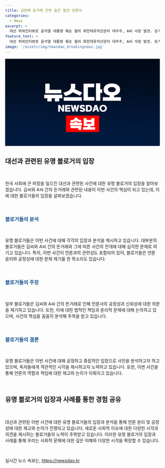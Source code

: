 ```yaml
---
title: 김만배 돈거래 간부 숨진 발견 언론사
categories:
  - News
excerpt: >
  대선 허위인터뷰로 윤석열 대통령 훼손 혐의 화천대유자산관리 대주주, A씨 사망 발견. 돈거래·우호적 기사 의혹. 20일 법정 출석, A씨 1억원 빌린 사실 확인, 기자 등 징계. 검찰, 기사 청탁 의심 압수수색. A씨 혐의 부인. 서울중앙지검, 애도 표명. 한국일보, 정상적 거래 아닌 것으로 보고 해고. 패소 판결.
feature_text: >
  대선 허위인터뷰로 윤석열 대통령 훼손 혐의 화천대유자산관리 대주주, A씨 사망 발견. 돈거래·우호적 기사 의혹. 20일 법정 출석, A씨 1억원 빌린 사실 확인, 기자 등 징계. 검찰, 기사 청탁 의심 압수수색. A씨 혐의 부인. 서울중앙지검, 애도 표명. 한국일보, 정상적 거래 아닌 것으로 보고 해고. 패소 판결.
image: '/assets/img/newsdao_breakingnews.jpg'
---
```


<p><img src="/assets/img/newsdao_breakingnews.jpg" alt="firstkoreanews 속보" /></p>

<h2 data-ke-size="size26">대선과 관련된 유명 블로거의 입장</h2>

<p data-ke-size="size16">&nbsp;</p>

<p>한국 사회에 큰 파장을 일으킨 대선과 관련된 사건에 대한 유명 블로거의 입장을 알아보겠습니다. 김씨와 A씨 간의 돈거래와 관련된 내용이 이번 사건의 핵심이 되고 있는데, 이에 대한 블로거들의 입장을 살펴보겠습니다.</p>

<p data-ke-size="size16">&nbsp;</p>

<h3><b><span style="color: #1a5490;">블로거들의 분석</span></b></h3>

<p data-ke-size="size16">&nbsp;</p>

<p>유명 블로거들은 이번 사건에 대해 각각의 입장과 분석을 제시하고 있습니다. 대부분의 블로거들은 김씨와 A씨 간의 돈거래와 그에 따른 사건의 전개에 대해 심각한 문제로 여기고 있습니다. 특히, 이번 사건이 언론과의 관련성도 포함되어 있어, 블로거들은 언론 윤리와 공정성에 대한 문제 제기를 한 목소리도 있습니다.</p>

<p data-ke-size="size16">&nbsp;</p>

<h3><b><span style="color: #1a5490;">블로거들의 주장</span></b></h3>

<p data-ke-size="size16">&nbsp;</p>

<p>일부 블로거들은 김씨와 A씨 간의 돈거래로 인해 언론사의 공정성과 신뢰성에 대한 의문을 제기하고 있습니다. 또한, 이에 대한 법적인 책임과 윤리적 문제에 대해 논의하고 있으며, 사건의 핵심을 꼼꼼히 분석해 주목을 받고 있습니다.</p>

<p data-ke-size="size16">&nbsp;</p>

<h3><b><span style="color: #1a5490;">블로거들의 결론</span></b></h3>

<p data-ke-size="size16">&nbsp;</p>

<p>유명 블로거들은 이번 사건에 대해 공정하고 중립적인 입장으로 사안을 분석하고자 하고 있으며, 독자들에게 객관적인 시각을 제시하고자 노력하고 있습니다. 또한, 이번 사건을 통해 언론의 역할과 책임에 대한 재고와 논의가 이뤄지고 있습니다.</p>

<p data-ke-size="size16">&nbsp;</p>

<h2 data-ke-size="size26">유명 블로거의 입장과 사례를 통한 경험 공유</h2>

<p data-ke-size="size16">&nbsp;</p>

<p>대선과 관련된 이번 사건에 대한 유명 블로거들의 입장과 분석을 통해 언론 윤리 및 공정성에 대한 재고와 논의가 진행되고 있습니다. 새로운 사회적 이슈에 대한 다양한 시각과 의견을 제시하는 블로거들의 노력이 주목받고 있습니다. 이러한 유명 블로거의 입장과 사례를 통해 우리는 사회적 문제에 대한 깊은 이해와 다양한 시각을 확장할 수 있습니다.</p>

<p data-ke-size="size16">&nbsp;</p>
실시간 뉴스 속보는, <a href="https://newsdao.kr" rel="dofollow">https://newsdao.kr</a>


